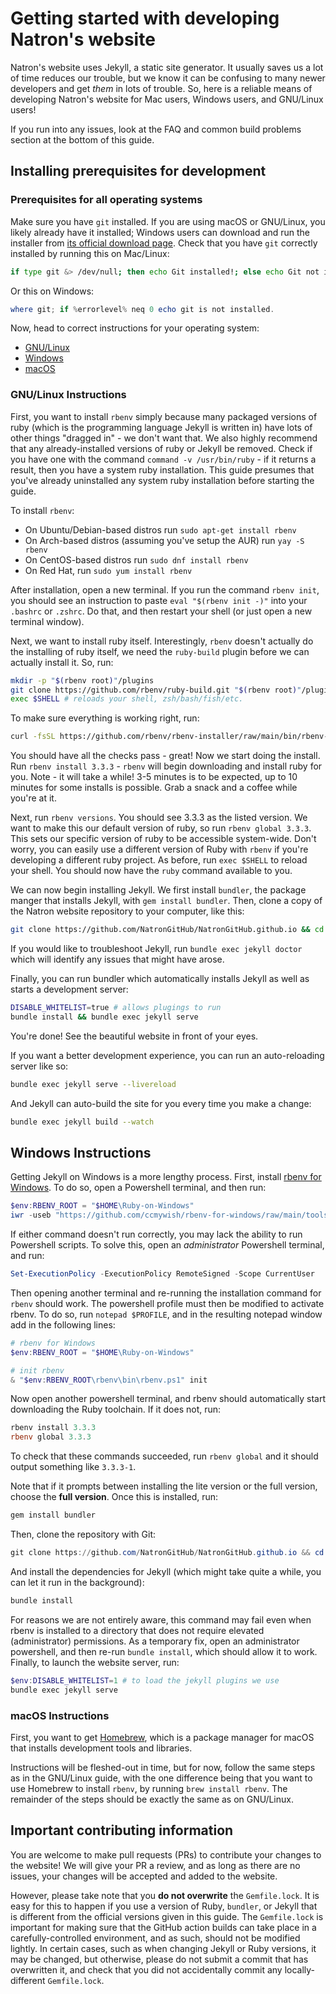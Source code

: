# Getting started with developing Natron's website

Natron's website uses Jekyll, a static site generator. It usually saves us a lot of time reduces our trouble, but we know it can be confusing to many newer developers and get *them* in lots of trouble. So, here is a reliable means of developing Natron's website for Mac users, Windows users, and GNU/Linux users!

If you run into any issues, look at the FAQ and common build problems section at the bottom of this guide.

## Installing prerequisites for development

### Prerequisites for all operating systems

Make sure you have `git` installed. If you are using macOS or GNU/Linux, you likely already have it installed; Windows users can download and run the installer from [its official download page](https://git-scm.com/download/). Check that you have `git` correctly installed by running this on Mac/Linux:

```bash
if type git &> /dev/null; then echo Git installed!; else echo Git not installed.; fi
```

Or this on Windows:

```powershell
where git; if %errorlevel% neq 0 echo git is not installed.
```

Now, head to correct instructions for your operating system:

- [GNU/Linux](#gnu/linux-instructions)
- [Windows](#windows-instructions)
- [macOS](#macos-instructions)

### GNU/Linux Instructions

First, you want to install `rbenv` simply because many packaged versions of ruby (which is the programming language Jekyll is written in) have lots of other things "dragged in" - we don't want that. We also highly recommend that any already-installed versions of ruby or Jekyll be removed. Check if you have one with the command `command -v /usr/bin/ruby` - if it returns a result, then you have a system ruby installation. This guide presumes that you've already uninstalled any system ruby installation before starting the guide.

To install `rbenv`:

- On Ubuntu/Debian-based distros run `sudo apt-get install rbenv`
- On Arch-based distros (assuming you've setup the AUR) run `yay -S rbenv`
- On CentOS-based distros run `sudo dnf install rbenv`
- On Red Hat, run `sudo yum install rbenv`

After installation, open a new terminal. If you run the command `rbenv init`, you should see an instruction to paste `eval "$(rbenv init -)"`  into your `.bashrc` or `.zshrc`. Do that, and then restart your shell (or just open a new terminal window).

Next, we want to install ruby itself. Interestingly, `rbenv` doesn't actually do the installing of ruby itself, we need the `ruby-build` plugin before we can actually install it. So, run:

```bash
mkdir -p "$(rbenv root)"/plugins
git clone https://github.com/rbenv/ruby-build.git "$(rbenv root)"/plugins/ruby-build
exec $SHELL # reloads your shell, zsh/bash/fish/etc.
```

To make sure everything is working right, run:

```bash
curl -fsSL https://github.com/rbenv/rbenv-installer/raw/main/bin/rbenv-doctor | bash
```

You should have all the checks pass - great! Now we start doing the install. Run `rbenv install 3.3.3` - `rbenv` will begin downloading and install ruby for you. Note - it will take a while! 3-5 minutes is to be expected, up to 10 minutes for some installs is possible. Grab a snack and a coffee while you're at it.

Next, run `rbenv versions`. You should see 3.3.3 as the listed version. We want to make this our default version of ruby, so run `rbenv global 3.3.3`. This sets our specific version of ruby to be accessible system-wide. Don't worry, you can easily use a different version of Ruby with `rbenv` if you're developing a different ruby project. As before, run `exec $SHELL` to reload your shell. You should now have the `ruby` command available to you.

We can now begin installing Jekyll. We first install `bundler`, the package manger that installs Jekyll, with `gem install bundler`. Then, clone a copy of the Natron website repository to your computer, like this:

```bash
git clone https://github.com/NatronGitHub/NatronGitHub.github.io && cd NatronGitHub.github.io
```

If you would like to troubleshoot Jekyll, run `bundle exec jekyll doctor` which will identify any issues that might have arose.

Finally, you can run bundler which automatically installs Jekyll as well as starts a development server:

```bash
DISABLE_WHITELIST=true # allows plugings to run
bundle install && bundle exec jekyll serve
```

You're done! See the beautiful website in front of your eyes.

If you want a better development experience, you can run an auto-reloading server like so:

```bash
bundle exec jekyll serve --livereload
```

And Jekyll can auto-build the site for you every time you make a change:

```bash
bundle exec jekyll build --watch
```

## Windows Instructions

Getting Jekyll on Windows is a more lengthy process. First, install [rbenv for Windows](https://github.com/ccmywish/rbenv-for-windows). To do so, open a Powershell terminal, and then run:

```powershell
$env:RBENV_ROOT = "$HOME\Ruby-on-Windows"
iwr -useb "https://github.com/ccmywish/rbenv-for-windows/raw/main/tools/install.ps1" | iex
```

If either command doesn't run correctly, you may lack the ability to run Powershell scripts. To solve this, open an _administrator_ Powershell terminal, and run:

```powershell
Set-ExecutionPolicy -ExecutionPolicy RemoteSigned -Scope CurrentUser
```

Then opening another terminal and re-running the installation command for `rbenv` should work. The powershell profile must then be modified to activate rbenv. To do so, run `notepad $PROFILE`, and in the resulting notepad window add in the following lines:

```powershell
# rbenv for Windows
$env:RBENV_ROOT = "$HOME\Ruby-on-Windows"

# init rbenv
& "$env:RBENV_ROOT\rbenv\bin\rbenv.ps1" init
```

Now open another powershell terminal, and rbenv should automatically start downloading the Ruby toolchain. If it does not, run:

```powershell
rbenv install 3.3.3
rbenv global 3.3.3
```

To check that these commands succeeded, run `rbenv global` and it should output something like `3.3.3-1`.

Note that if it prompts between installing the lite version or the full version, choose the **full version**. Once this is installed, run:

```powershell
gem install bundler
```

Then, clone the repository with Git:

```powershell
git clone https://github.com/NatronGitHub/NatronGitHub.github.io && cd NatronGitHub.github.io
```

And install the dependencies for Jekyll (which might take quite a while, you can let it run in the background):

```powershell
bundle install
```

For reasons we are not entirely aware, this command may fail even when rbenv is installed to a directory that does not require elevated (administrator) permissions. As a temporary fix, open an administrator powershell, and then re-run `bundle install`, which should allow it to work. Finally, to launch the website server, run:

```powershell
$env:DISABLE_WHITELIST=1 # to load the jekyll plugins we use
bundle exec jekyll serve
```

### macOS Instructions

First, you want to get [Homebrew](https://brew.sh/), which is a package manager for macOS that installs development tools and libraries.

Instructions will be fleshed-out in time, but for now, follow the same steps as in the GNU/Linux guide, with the one difference being that you want to use Homebrew to install `rbenv`, by running `brew install rbenv`. The remainder of the steps should be exactly the same as on GNU/Linux.

## Important contributing information

You are welcome to make pull requests (PRs) to contribute your changes to the website! We will give your PR a review, and as long as there are no issues, your changes will be accepted and added to the website. 

However, please take note that you **do not overwrite** the `Gemfile.lock`. It is easy for this to happen if you use a version of Ruby, `bundler`, or Jekyll that is different from the official versions given in this guide. The `Gemfile.lock` is important for making sure that the GitHub action builds can take place in a carefully-controlled environment, and as such, should not be modified lightly. In certain cases, such as when changing Jekyll or Ruby versions, it may be changed, but otherwise, please do not submit a commit that has overwritten it, and check that you did not accidentally commit any locally-different `Gemfile.lock`.